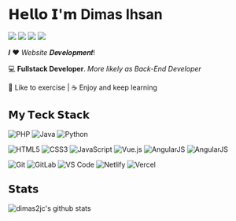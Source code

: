 # 𝗛𝗲𝗹𝗹𝗼 𝗜'𝗺 **Dimas Ihsan**

[![](https://img.shields.io/badge/-@dimas2jc-%23181717?style=flat-square&logo=github)](https://github.com/dimas2jc)
[![](https://img.shields.io/badge/-@dimas2jc-%23181717?style=flat-square&logo=gitlab)](https://gitlab.com/dimas2jc)
[![](https://img.shields.io/badge/-@dimasihsan-%23181717?style=flat-square&logo=linkedin)](https://www.linkedin.com/in/dimas-ihsan-almahdi-4b1b38209)
[![](https://img.shields.io/website?color=0ab9e6&style=flat-square&up_message=dimasihsan.com&url=https%3A%2F%2Fxlbd.me)](https://dimasihsan.com)

𝑰 ❤️ _Website_ 𝑫𝒆𝒗𝒆𝒍𝒐𝒑𝒎𝒆𝒏𝒕!

:computer: **Fullstack Developer**. _More likely as Back-End Developer_

🖖 Like to exercise | ☕️ Enjoy and keep learning

## 𝗠𝘆 𝗧𝗲𝗰𝗸 𝗦𝘁𝗮𝗰𝗸

![PHP](https://img.shields.io/badge/-PHP-%23E44D27?style=flat-square&logo=php&logoColor=ffffff)
![Java](https://img.shields.io/badge/-Java-%23E44D27?style=flat-square&logo=java&logoColor=ffffff)
![Python](https://img.shields.io/badge/-Python-%23E44D27?style=flat-square&logo=python&logoColor=ffffff)

![HTML5](https://img.shields.io/badge/-HTML5-%23E44D27?style=flat-square&logo=html5&logoColor=ffffff)
![CSS3](https://img.shields.io/badge/-CSS3-%231572B6?style=flat-square&logo=css3)
![JavaScript](https://img.shields.io/badge/-JavaScript-%23F7DF1C?style=flat-square&logo=javascript&logoColor=000000&labelColor=%23F7DF1C&color=%23FFCE5A)
![Vue.js](https://img.shields.io/badge/-Vue.js-%232c3e50?style=flat-square&logo=vuedotjs)
![AngularJS](https://img.shields.io/badge/-AngularJS-%23282C34?style=flat-square&logo=angularjs)
![AngularJS](https://img.shields.io/badge/-Laravel-%23282C34?style=flat-square&logo=laravel)

![Git](https://img.shields.io/badge/-Git-%23F05032?style=flat-square&logo=git&logoColor=%23ffffff)
![GitLab](https://img.shields.io/badge/-GitLab-FCA121?style=flat-square&logo=gitlab)
![VS Code](https://img.shields.io/badge/-VSCode-%23007ACC?style=flat-square&logo=visual-studio-code)
![Netlify](https://img.shields.io/badge/-Netlify-%2300C7B7?style=flat-square&logo=netlify&logoColor=ffffff)
![Vercel](https://img.shields.io/badge/-Vercel-%23ffffff?style=flat-square&logo=vercel&logoColor=000000)

## 𝗦𝘁𝗮𝘁𝘀

![dimas2jc's github stats](https://github-readme-stats.vercel.app/api?username=dimas2jc&show_icons=true&theme=dracula)
